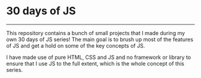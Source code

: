 <h1>30 days of JS</h1>
<hr>
<p>This repository contains a bunch of small projects that I made during my own 30 days of JS series! The main goal is to brush up most of the features of JS and get a hold on some of the key concepts of JS.</p>
<p>I have made use of pure HTML, CSS and JS and no framework or library to ensure that I use JS to the full extent, which is the whole concept of this series.</p>
